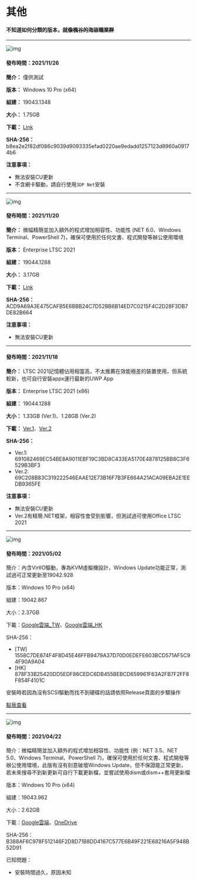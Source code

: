 # 其他

#### 不知道如何分類的版本，<strike>就像楓谷的海盜職業群</strike>

----

![img](/preview/19043.1348_211126.png)

#### 發布時間：2021/11/26

**簡介：** 僅供測試

**版本：** Windows 10 Pro (x64)

**組建：** 19043.1348

**大小：** 1.75GB

**下載：** [Link](https://drive.google.com/uc?export=download&id=1NzkoNhL0v8AE9z0s76QKKYyC_3_z_95U)

**SHA-256：** b8ea2e2f82df086c9039d9093335efad0220ae9edadd1257123d8960a09174b6

**注意事項：**
- 無法安裝CU更新
- 不含網卡驅動，請自行使用`3DP Net`安裝

----

![img](/preview/LTSC_19044.1288_211120.png)

#### 發布時間：2021/11/20

**簡介：** 微幅精簡並加入額外的程式增加相容性、功能性 (NET 6.0、Windows Terminal、PowerShell 7)，確保可使用於任何文書、程式開發等辦公使用環境

**版本：** Enterprise LTSC 2021

**組建：** 19044.1288

**大小：** 3.17GB

**下載：** [Link](https://drive.google.com/uc?export=download&id=13WM_kF4yG2eAK02oC82iLodEoESPu47k)

**SHA-256：** ACD9A69A3E475CAFB5E6BBB24C7D52BB6B14ED7C0215F4C2D28F3DB7DE82B664

**注意事項：**
- 無法安裝CU更新

----

#### 發布時間：2021/11/18

**簡介：** LTSC 2021記憶體佔用相當高，不太推薦在效能極差的裝置使用，但系統較新，也可自行安裝appx運行最新的UWP App

**版本：** Enterprise LTSC 2021 (x86)

**組建：** 19044.1288

**大小：** 1.33GB (Ver.1)、1.28GB (Ver.2)

**下載：** [Ver.1](https://github.com/WhatTheBlock/WindowsSimplify/releases/download/ltsc.x86.211118/LTSC_19044.1288_x86_211118.iso)、[Ver.2](https://github.com/WhatTheBlock/WindowsSimplify/releases/download/ltsc.x86.211118/LTSC_19044.1288_x86_211118v2.iso)

**SHA-256：**
- Ver.1: 691082469EC54BE8A9011EBF19C3BD8C433EA5170E4878125BB8C3F6529B3BF3
- Ver.2: 69C208B83C319222546EAAE12E73B16F7B3FE664A21ACA09EBA2E1EEDB9365FE

**注意事項：**
- 無法安裝CU更新
- Ver.2有精簡.NET框架，相容性會受到影響，但測試過可使用Office LTSC 2021

----

![img](/preview/Win10_20H2_(19042.867)_20210428.png)

#### 發布時間：2021/05/02

簡介：內含VirtIO驅動，專為KVM虛擬機設計，Windows Update功能正常，測試過可正常更新至19042.928

版本：Windows 10 Pro (x64)

組建：19042.867

大小：2.37GB

下載：[Google雲端_TW](http://tiny.cc/w10_20H2_20210428_t)、[Google雲端_HK](http://tiny.cc/w10_20H2_20210428_h)

SHA-256：
- [TW] 1558C7DE874F4F8D45E46FFB9479A37D70D0EDEFE603BCD571AF5C94F90A9A04
- [HK] 878F33B25420DD5EDF86CEDC6DB455BEBCD659961F63A2FB7F2FF8F854F4101C

安裝時若因為沒有SCSI驅動而找不到硬碟的話請依照Release頁面的步驟操作

[點我查看](https://github.com/WhatTheBlock/Win10_Simplify/releases/tag/v2021.04.28_2)

----

![img](/preview/Win10_21H1_(19043.962)_20210422.png)

#### 發布時間：2021/04/22

簡介：微幅精簡並加入額外的程式增加相容性、功能性 (例：NET 3.5、NET 5.0、Windows Terminal、PowerShell 7)，確保可使用於任何文書、程式開發等辦公使用環境，此版有沒有刻意破壞Windows Update，但不保證能正常更新，若未來搜尋不到新更新可自行下載更新檔，並嘗試使用dism或dism++套用更新檔

版本：Windows 10 Pro (x64)

組建：19043.962

大小：2.62GB

下載：[Google雲端](http://tiny.cc/w10_21H1_20210422)、[OneDrive](http://tiny.cc/w10_21H1_20210422_o)

SHA-256：B388AF6C978F512146F2D8D71B8DD4167C577E6B49F221E68216A5F948B52D91

已知問題：
- 安裝時間過久，原因未知
